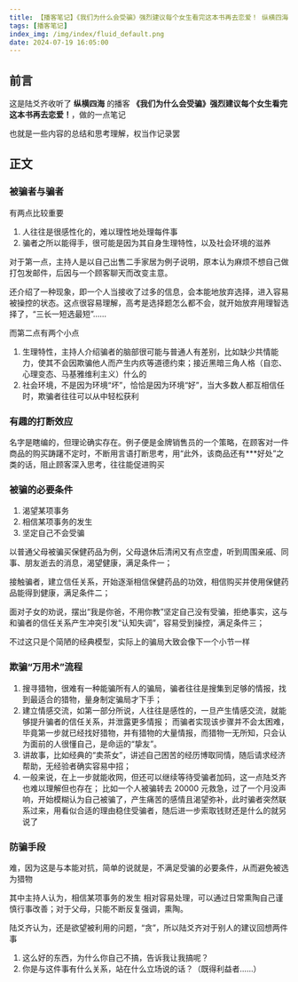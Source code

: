 ```yaml
---
title: 【播客笔记】《我们为什么会受骗》强烈建议每个女生看完这本书再去恋爱！ 纵横四海
tags: [播客笔记]
index_img: /img/index/fluid_default.png
date: 2024-07-19 16:05:00
---
```

## 前言
这是陆爻齐收听了 **纵横四海** 的播客 **《我们为什么会受骗》强烈建议每个女生看完这本书再去恋爱！**，做的一点笔记

也就是一些内容的总结和思考理解，权当作记录罢

## 正文

### 被骗者与骗者
有两点比较重要
1. 人往往是很感性化的，难以理性地处理每件事
2. 骗者之所以能得手，很可能是因为其自身生理特性，以及社会环境的滋养

对于第一点，主持人是以自己出售二手家居为例子说明，原本认为麻烦不想自己做打包发邮件，后因与一个顾客聊天而改变主意。

还介绍了一种现象，即一个人当接收了过多的信息，会本能地放弃选择，进入容易被操控的状态。这点很容易理解，高考是选择题怎么都不会，就开始放弃用理智选择了，“三长一短选最短”……

而第二点有两个小点
1. 生理特性，主持人介绍骗者的脑部很可能与普通人有差别，比如缺少共情能力，使其不会因欺骗他人而产生内疚等道德约束；接近黑暗三角人格（自恋、心理变态、马基雅维利主义）什么的
2. 社会环境，不是因为环境“坏”，恰恰是因为环境“好”，当大多数人都互相信任时，欺骗者往往可以从中轻松获利

### 有趣的打断效应
名字是瞎编的，但理论确实存在。例子便是金牌销售员的一个策略，在顾客对一件商品的购买踌躇不定时，不断用言语打断思考，用“此外，该商品还有***好处”之类的话，阻止顾客深入思考，往往能促进购买

### 被骗的必要条件
1. 渴望某项事务
2. 相信某项事务的发生
3. 坚定自己不会受骗

以普通父母被骗买保健药品为例，父母退休后清闲又有点空虚，听到周围亲戚、同事、朋友逝去的消息，渴望健康，满足条件一；

接触骗者，建立信任关系，开始逐渐相信保健药品的功效，相信购买并使用保健药品能得到健康，满足条件二；

面对子女的劝说，摆出“我是你爸，不用你教”坚定自己没有受骗，拒绝事实，这与和骗者的信任关系产生冲突引发“认知失调”，容易受到操控，满足条件三；

不过这只是个简陋的经典模型，实际上的骗局大致会像下一个小节一样

### 欺骗“万用术”流程
1. 搜寻猎物，很难有一种能骗所有人的骗局，骗者往往是搜集到足够的情报，找到最适合的猎物，量身制定骗局才下手；
2. 建立情感交流，如第一部分所说，人往往是感性的，一旦产生情感交流，就能够提升骗者的信任关系，并泄露更多情报；
而骗者实现该步骤并不会太困难，毕竟第一步就已经找好猎物，并有猎物的大量情报，而猎物一无所知，只会认为面前的人很懂自己，是命运的“挚友”。
3. 讲故事，比如经典的“卖茶女”，讲述自己困苦的经历博取同情，随后请求经济帮助，无经验者确实容易中招；
4. 一般来说，在上一步就能收网，但还可以继续等待受骗者加码，这一点陆爻齐也难以理解但也存在；
比如一个人被骗转去 20000 元救急，过了一个月没声响，开始模糊认为自己被骗了，产生痛苦的感情且渴望弥补，此时骗者突然联系过来，用看似合适的理由稳住受骗者，随后进一步索取钱财还是什么的就另说了

### 防骗手段
难，因为这是与本能对抗，简单的说就是，不满足受骗的必要条件，从而避免被选为猎物

其中主持人认为，相信某项事务的发生 相对容易处理，可以通过日常熏陶自己谨慎行事改善；对于父母，只能不断反复强调，熏陶。

陆爻齐认为，还是欲望被利用的问题，“贪”，所以陆爻齐对于别人的建议回想两件事
1. 这么好的东西，为什么你自己不搞，告诉我让我搞呢？
2. 你是与这件事有什么关系，站在什么立场说的话？（既得利益者……）
